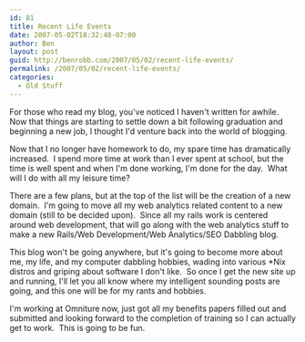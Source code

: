```yaml
---
id: 81
title: Recent Life Events
date: 2007-05-02T18:32:48-07:00
author: Ben
layout: post
guid: http://benrobb.com/2007/05/02/recent-life-events/
permalink: /2007/05/02/recent-life-events/
categories:
  - Old Stuff
---
```

For those who read my blog, you've noticed I haven't written for awhile.  Now that things are starting to settle down a bit following graduation and beginning a new job, I thought I'd venture back into the world of blogging.

Now that I no longer have homework to do, my spare time has dramatically increased.  I spend more time at work than I ever spent at school, but the time is well spent and when I'm done working, I'm done for the day.  What will I do with all my leisure time?

There are a few plans, but at the top of the list will be the creation of a new domain.  I'm going to move all my web analytics related content to a new domain (still to be decided upon).  Since all my rails work is centered around web development, that will go along with the web analytics stuff to make a new Rails/Web Development/Web Analytics/SEO Dabbling blog.

This blog won't be going anywhere, but it's going to become more about me, my life, and my computer dabbling hobbies, wading into various *Nix distros and griping about software I don't like.  So once I get the new site up and running, I'll let you all know where my intelligent sounding posts are going, and this one will be for my rants and hobbies.

I'm working at Omniture now, just got all my benefits papers filled out and submitted and looking forward to the completion of training so I can actually get to work.  This is going to be fun.
